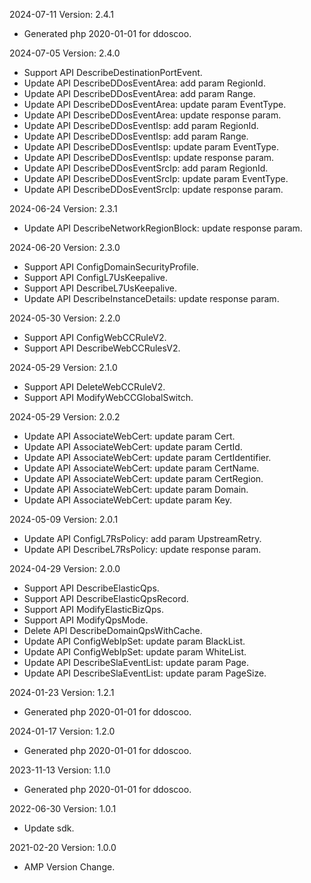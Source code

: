 2024-07-11 Version: 2.4.1
- Generated php 2020-01-01 for ddoscoo.

2024-07-05 Version: 2.4.0
- Support API DescribeDestinationPortEvent.
- Update API DescribeDDosEventArea: add param RegionId.
- Update API DescribeDDosEventArea: add param Range.
- Update API DescribeDDosEventArea: update param EventType.
- Update API DescribeDDosEventArea: update response param.
- Update API DescribeDDosEventIsp: add param RegionId.
- Update API DescribeDDosEventIsp: add param Range.
- Update API DescribeDDosEventIsp: update param EventType.
- Update API DescribeDDosEventIsp: update response param.
- Update API DescribeDDosEventSrcIp: add param RegionId.
- Update API DescribeDDosEventSrcIp: update param EventType.
- Update API DescribeDDosEventSrcIp: update response param.


2024-06-24 Version: 2.3.1
- Update API DescribeNetworkRegionBlock: update response param.


2024-06-20 Version: 2.3.0
- Support API ConfigDomainSecurityProfile.
- Support API ConfigL7UsKeepalive.
- Support API DescribeL7UsKeepalive.
- Update API DescribeInstanceDetails: update response param.


2024-05-30 Version: 2.2.0
- Support API ConfigWebCCRuleV2.
- Support API DescribeWebCCRulesV2.


2024-05-29 Version: 2.1.0
- Support API DeleteWebCCRuleV2.
- Support API ModifyWebCCGlobalSwitch.


2024-05-29 Version: 2.0.2
- Update API AssociateWebCert: update param Cert.
- Update API AssociateWebCert: update param CertId.
- Update API AssociateWebCert: update param CertIdentifier.
- Update API AssociateWebCert: update param CertName.
- Update API AssociateWebCert: update param CertRegion.
- Update API AssociateWebCert: update param Domain.
- Update API AssociateWebCert: update param Key.


2024-05-09 Version: 2.0.1
- Update API ConfigL7RsPolicy: add param UpstreamRetry.
- Update API DescribeL7RsPolicy: update response param.


2024-04-29 Version: 2.0.0
- Support API DescribeElasticQps.
- Support API DescribeElasticQpsRecord.
- Support API ModifyElasticBizQps.
- Support API ModifyQpsMode.
- Delete API DescribeDomainQpsWithCache.
- Update API ConfigWebIpSet: update param BlackList.
- Update API ConfigWebIpSet: update param WhiteList.
- Update API DescribeSlaEventList: update param Page.
- Update API DescribeSlaEventList: update param PageSize.


2024-01-23 Version: 1.2.1
- Generated php 2020-01-01 for ddoscoo.

2024-01-17 Version: 1.2.0
- Generated php 2020-01-01 for ddoscoo.

2023-11-13 Version: 1.1.0
- Generated php 2020-01-01 for ddoscoo.

2022-06-30 Version: 1.0.1
- Update sdk.

2021-02-20 Version: 1.0.0
- AMP Version Change.

